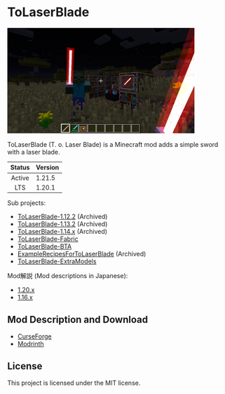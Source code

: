 # ToLaserBlade

[<img src="./docs/img/tolaserblade_1.png" title="The Laser Blade" width="427" height="240">](docs/img/tolaserblade_1.png)

ToLaserBlade (T. o. Laser Blade) is a Minecraft mod adds a simple sword with a laser blade.

|Status|Version|
|:----:|:------|
|Active|1.21.5 |
| LTS  |1.20.1 |


Sub projects:

- [ToLaserBlade-1.12.2](https://github.com/Iunius118/ToLaserBlade-1.12.2) (Archived)
- [ToLaserBlade-1.13.2](https://github.com/Iunius118/ToLaserBlade-1.13.2) (Archived)
- [ToLaserBlade-1.14.x](https://github.com/Iunius118/ToLaserBlade-1.14.x) (Archived)
- [ToLaserBlade-Fabric](https://github.com/Iunius118/ToLaserBlade-Fabric)
- [ToLaserBlade-BTA](https://github.com/Iunius118/ToLaserBlade-BTA)
- [ExampleRecipesForToLaserBlade](https://github.com/Iunius118/ExampleRecipesForToLaserBlade) (Archived)
- [ToLaserBlade-ExtraModels](https://github.com/Iunius118/ToLaserBlade-ExtraModels)

Mod解説 (Mod descriptions in Japanese):

- [1.20.x](docs/manual_ja.md)
- [1.16.x](docs/manual_1.16.5_ja.md)

## Mod Description and Download

- [CurseForge](https://www.curseforge.com/minecraft/mc-mods/tolaserblade)
- [Modrinth](https://modrinth.com/mod/tolaserblade)

## License

This project is licensed under the MIT license.
